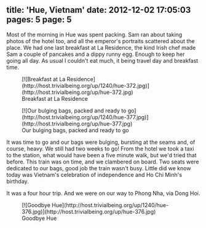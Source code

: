 title: 'Hue, Vietnam'
date: 2012-12-02 17:05:03
pages: 5
page: 5
---

Most of the morning in Hue was spent packing. Sam ran about taking photos of the hotel too, and all the emperor's portraits scattered about the place. We had one last breakfast at La Residence, the kind Irish chef made Sam a couple of pancakes and a dippy runny egg. Enough to keep her going all day. As usual I couldn't eat much, it being travel day and breakfast time.

<figure class="generated-figure generated-figure--retina generated-figure--620 generated-figure--landscape">[![Breakfast at La Residence](http://host.trivialbeing.org/up/1240/hue-372.jpg)](http://host.trivialbeing.org/up/hue-372.jpg)<figcaption class="generated-figure-caption">Breakfast at La Residence</figcaption></figure>

<figure class="generated-figure generated-figure--retina generated-figure--620 generated-figure--landscape">[![Our bulging bags, packed and ready to go](http://host.trivialbeing.org/up/1240/hue-377.jpg)](http://host.trivialbeing.org/up/hue-377.jpg)<figcaption class="generated-figure-caption">Our bulging bags, packed and ready to go</figcaption></figure>

It was time to go and our bags were bulging, bursting at the seams and, of course, heavy. We still had two weeks to go! From the hotel we took a taxi to the station, what would have been a five minute walk, but we'd tried that before. This train was on time, and we clambered on board. Two seats were dedicated to our bags, good job the train wasn't busy. Little did we know today was Vietnam's celebration of independence and Ho Chi Minh's birthday.

It was a four hour trip. And we were on our way to Phong Nha, via Dong Hoi.

<figure class="generated-figure generated-figure--retina generated-figure--620 generated-figure--landscape">[![Goodbye Hue](http://host.trivialbeing.org/up/1240/hue-376.jpg)](http://host.trivialbeing.org/up/hue-376.jpg)<figcaption class="generated-figure-caption">Goodbye Hue</figcaption></figure>
